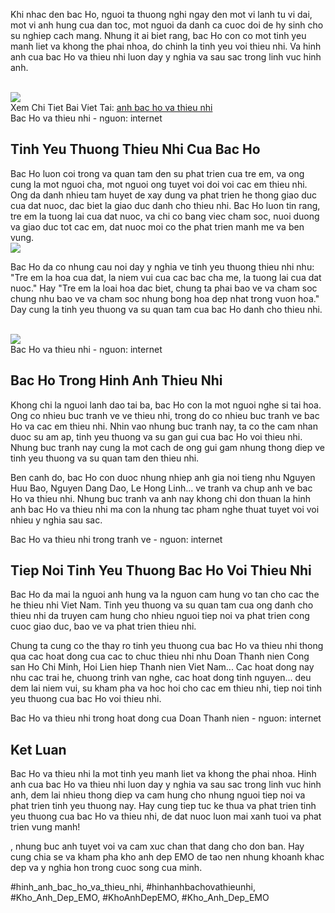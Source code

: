<p>Khi nhac den bac Ho, nguoi ta thuong nghi ngay den mot vi lanh tu vi dai, mot vi anh hung cua dan toc, mot nguoi da danh ca cuoc doi de hy sinh cho su nghiep cach mang. Nhung it ai biet rang, bac Ho con co mot tinh yeu manh liet va khong the phai nhoa, do chinh la tinh yeu voi thieu nhi. Va hinh anh cua bac Ho va thieu nhi luon day y nghia va sau sac trong linh vuc hinh anh.</p><br><img src="https://khoanhdepemo.com/wp-content/uploads/2024/12/image-1504.png"></br>
Xem Chi Tiet Bai Viet Tai: <a href="https://khoanhdepemo.com/anh-bac-ho-voi-thieu-nhi/">anh bac ho va thieu nhi</a><figcaption>Bac Ho va thieu nhi - nguon: internet</figcaption><h2>Tinh Yeu Thuong Thieu Nhi Cua Bac Ho</h2><p>Bac Ho luon coi trong va quan tam den su phat trien cua tre em, va ong cung la mot nguoi cha, mot nguoi ong tuyet voi doi voi cac em thieu nhi. Ong da danh nhieu tam huyet de xay dung va phat trien he thong giao duc cua dat nuoc, dac biet la giao duc danh cho thieu nhi. Bac Ho luon tin rang, tre em la tuong lai cua dat nuoc, va chi co bang viec cham soc, nuoi duong va giao duc tot cac em, dat nuoc moi co the phat trien manh me va ben vung.<br><img src="https://khoanhdepemo.com/wp-content/uploads/2024/12/image-1595-1024x658.png"></br><p>Bac Ho da co nhung cau noi day y nghia ve tinh yeu thuong thieu nhi nhu: "Tre em la hoa cua dat, la niem vui cua cac bac cha me, la tuong lai cua dat nuoc." Hay "Tre em la loai hoa dac biet, chung ta phai bao ve va cham soc chung nhu bao ve va cham soc nhung bong hoa dep nhat trong vuon hoa." Day cung la tinh yeu thuong va su quan tam cua bac Ho danh cho thieu nhi.</p><br><img src="https://khoanhdepemo.com/wp-content/uploads/2024/12/image-1520.png"></br><figcaption>Bac Ho va thieu nhi - nguon: internet</figcaption><h2>Bac Ho Trong Hinh Anh Thieu Nhi</h2><p>Khong chi la nguoi lanh dao tai ba, bac Ho con la mot nguoi nghe si tai hoa. Ong co nhieu buc tranh ve ve thieu nhi, trong do co nhieu buc tranh ve bac Ho va cac em thieu nhi. Nhin vao nhung buc tranh nay, ta co the cam nhan duoc su am ap, tinh yeu thuong va su gan gui cua bac Ho voi thieu nhi. Nhung buc tranh nay cung la mot cach de ong gui gam nhung thong diep ve tinh yeu thuong va su quan tam den thieu nhi.<p>Ben canh do, bac Ho con duoc nhung nhiep anh gia noi tieng nhu Nguyen Huu Bao, Nguyen Dang Dao, Le Hong Linh... ve tranh va chup anh ve bac Ho va thieu nhi. Nhung buc tranh va anh nay khong chi don thuan la hinh anh bac Ho va thieu nhi ma con la nhung tac pham nghe thuat tuyet voi voi nhieu y nghia sau sac.</p><figcaption>Bac Ho va thieu nhi trong tranh ve - nguon: internet</figcaption><h2>Tiep Noi Tinh Yeu Thuong Bac Ho Voi Thieu Nhi</h2><p>Bac Ho da mai la nguoi anh hung va la nguon cam hung vo tan cho cac the he thieu nhi Viet Nam. Tinh yeu thuong va su quan tam cua ong danh cho thieu nhi da truyen cam hung cho nhieu nguoi tiep noi va phat trien cong cuoc giao duc, bao ve va phat trien thieu nhi.<p>Chung ta cung co the thay ro tinh yeu thuong cua bac Ho va thieu nhi thong qua cac hoat dong cua cac to chuc thieu nhi nhu Doan Thanh nien Cong san Ho Chi Minh, Hoi Lien hiep Thanh nien Viet Nam... Cac hoat dong nay nhu cac trai he, chuong trinh van nghe, cac hoat dong tinh nguyen... deu dem lai niem vui, su kham pha va hoc hoi cho cac em thieu nhi, tiep noi tinh yeu thuong cua bac Ho voi thieu nhi.</p><figcaption>Bac Ho va thieu nhi trong hoat dong cua Doan Thanh nien - nguon: internet</figcaption><h2>Ket Luan</h2><p>Bac Ho va thieu nhi la mot tinh yeu manh liet va khong the phai nhoa. Hinh anh cua bac Ho va thieu nhi luon day y nghia va sau sac trong linh vuc hinh anh, dem lai nhieu thong diep va cam hung cho nhung nguoi tiep noi va phat trien tinh yeu thuong nay. Hay cung tiep tuc ke thua va phat trien tinh yeu thuong cua bac Ho va thieu nhi, de dat nuoc luon mai xanh tuoi va phat trien vung manh!</p><p>, nhung buc anh tuyet voi va cam xuc chan that dang cho don ban. Hay cung chia se va kham pha kho anh dep EMO de tao nen nhung khoanh khac dep va y nghia hon trong cuoc song cua minh.</p>
#hinh_anh_bac_ho_va_thieu_nhi, #hinhanhbachovathieunhi, #Kho_Anh_Dep_EMO, #KhoAnhDepEMO, #Kho_Anh_Dep_EMO
